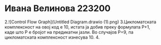 # Ивана Велинова 223200
2.![Control Flow Graph](Untitled Diagram.drawio (1).png)
3.Цикломатската комплексност на овој код е 10, истата ја добив преку формулата P+1, каде што P е бројот на предикатни јазли. Во случајoв P=9, па цикломатската комплексност изнесува 10.
4.

